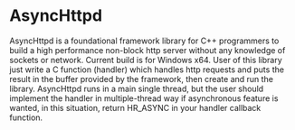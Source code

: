 # AsyncHttpd
AsyncHttpd is a foundational framework library for C++ programmers to  build a high performance non-block http server without any knowledge of sockets or network. Current build is for Windows x64.
User of this library just write a C function (handler) which handles http requests and puts the result in the buffer provided by the framework, then create and run the library.
AsyncHttpd runs in a main single thread, but the user should implement the handler in multiple-thread way if asynchronous feature is wanted, in this situation, return HR_ASYNC in your handler callback function. 
